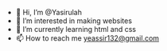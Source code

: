 - 👋 Hi, I’m @Yasirulah
- 👀 I’m interested in making websites 
- 🌱 I’m currently learning html and css
- 📫 How to reach me yeassir132@gmail.com

<!---
Yasirulah/Yasirulah is a ✨ special ✨ repository because its `README.md` (this file) appears on your GitHub profile.
You can click the Preview link to take a look at your changes.
--->
